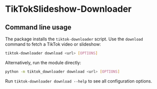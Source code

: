 # TikTokSlideshow-Downloader

## Command line usage

The package installs the ``tiktok-downloader`` script. Use the ``download``
command to fetch a TikTok video or slideshow:

```bash
tiktok-downloader download <url> [OPTIONS]
```

Alternatively, run the module directly:

```bash
python -m tiktok_downloader download <url> [OPTIONS]
```

Run ``tiktok-downloader download --help`` to see all configuration options.
